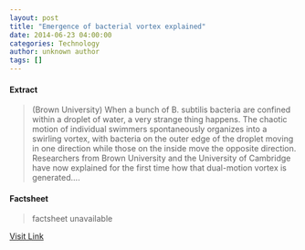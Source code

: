 ```yaml
---
layout: post
title: "Emergence of bacterial vortex explained"
date: 2014-06-23 04:00:00
categories: Technology
author: unknown author
tags: []
---
```



#### Extract
>(Brown University) When a bunch of B. subtilis bacteria are confined within a droplet of water, a very strange thing happens. The chaotic motion of individual swimmers spontaneously organizes into a swirling vortex, with bacteria on the outer edge of the droplet moving in one direction while those on the inside move the opposite direction. Researchers from Brown University and the University of Cambridge have now explained for the first time how that dual-motion vortex is generated....

#### Factsheet
>factsheet unavailable

[Visit Link](http://www.eurekalert.org/pub_releases/2014-06/bu-eob062014.php)


